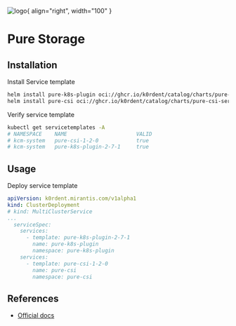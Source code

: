 ![logo](https://raw.githubusercontent.com/purestorage/helm-charts/master/pure-csi/pure-storage.png){ align="right", width="100" }
# Pure Storage

## Installation
Install Service template
~~~bash
helm install pure-k8s-plugin oci://ghcr.io/k0rdent/catalog/charts/pure-k8s-plugin-service-template -n kcm-system
helm install pure-csi oci://ghcr.io/k0rdent/catalog/charts/pure-csi-service-template -n kcm-system
~~~

Verify service template
~~~bash
kubectl get servicetemplates -A
# NAMESPACE    NAME                      VALID
# kcm-system   pure-csi-1-2-0            true
# kcm-system   pure-k8s-plugin-2-7-1     true
~~~

## Usage
Deploy service template
~~~yaml
apiVersion: k0rdent.mirantis.com/v1alpha1
kind: ClusterDeployment
# kind: MultiClusterService
...
  serviceSpec:
    services:
      - template: pure-k8s-plugin-2-7-1
        name: pure-k8s-plugin
        namespace: pure-k8s-plugin
    services:
      - template: pure-csi-1-2-0
        name: pure-csi
        namespace: pure-csi
~~~

## References
- [Official docs](https://github.com/purestorage/helm-charts)
